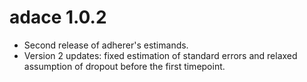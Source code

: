 # adace 1.0.2

- Second release of adherer's estimands. 
- Version 2 updates: fixed estimation of standard errors and 
relaxed assumption of dropout before the first timepoint. 
